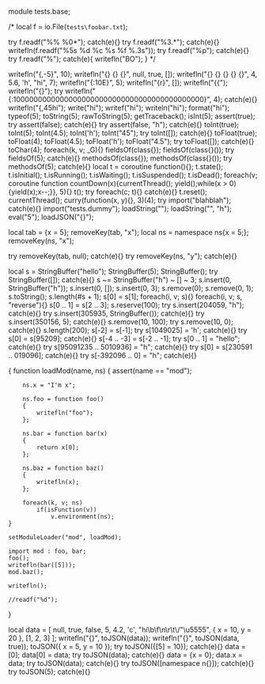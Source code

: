 module tests.base;

/*
local f = io.File(`tests\foobar.txt`);

try f.readf("%% %0*"); catch(e){}
try f.readf("%3.*"); catch(e){}
writefln(f.readf("%5s %d %c %s %f %.3s"));
try f.readf("%p"); catch(e){}
try f.readf("%"); catch(e){ writefln("BO"); }
*/

writefln("{,-5}", 10);
writefln("{} {} {}", null, true, []);
writefln("{} {} {} {} {}", 4, 5.6, 'h', "hi", 7);
writefln("{:10E}", 5);
writefln("{r}", []);
writefln("{{");
writefln("{}");
try writefln("{:10000000000000000000000000000000000000000000}", 4); catch(e){}
writefln("{,45hi");
write("hi");
writef("hi");
writeln("hi");
format("hi");
typeof(5);
toString(5);
rawToString(5);
getTraceback();
isInt(5);
assert(true);
try assert(false); catch(e){}
try assert(false, "h"); catch(e){}
toInt(true);
toInt(5);
toInt(4.5);
toInt('h');
toInt("45");
try toInt([]); catch(e){}
toFloat(true);
toFloat(4);
toFloat(4.5);
toFloat('h');
toFloat("4.5");
try toFloat([]); catch(e){}
toChar(4);
foreach(k, v; _G){}
fieldsOf(class{});
fieldsOf(class{}());
try fieldsOf(5); catch(e){}
methodsOf(class{});
methodsOf(class{}());
try methodsOf(5); catch(e){}
local t = coroutine function(){};
t.state();
t.isInitial();
t.isRunning();
t.isWaiting();
t.isSuspended();
t.isDead();
foreach(v; coroutine function countDown(x){currentThread(); yield();while(x > 0){yield(x);x--;}}, 5){}
t();
try foreach(c; t){} catch(e){}
t.reset();
currentThread();
curry(function(x, y){}, 3)(4);
try import("blahblah"); catch(e){}
import("tests.dummy");
loadString("");
loadString("", "h");
eval("5");
loadJSON("{}");

local tab = {x = 5};
removeKey(tab, "x");
local ns = namespace ns{x = 5;};
removeKey(ns, "x");

try removeKey(tab, null); catch(e){}
try removeKey(ns, "y"); catch(e){}

local s = StringBuffer("hello");
StringBuffer(5);
StringBuffer();
try StringBuffer([]); catch(e){}
s ~= StringBuffer("h") ~ [] ~ 3;
s.insert(0, StringBuffer("h"));
s.insert(0, []);
s.insert(0, 3);
s.remove(0);
s.remove(0, 1);
s.toString();
s.length(#s + 1);
s[0] = s[1];
foreach(i, v; s){}
foreach(i, v; s, "reverse"){}
s[0 .. 1] = s[2 .. 3];
s.reserve(100);
try s.insert(204059, "h"); catch(e){}
try s.insert(305935, StringBuffer()); catch(e){}
try s.insert(350156, 5); catch(e){}
s.remove(10, 100);
try s.remove(10, 0); catch(e){}
s.length(200);
s[-2] = s[-1];
try s[1049025] = 'h'; catch(e){}
try s[0] = s[95209]; catch(e){}
s[-4 .. -3] = s[-2 .. -1];
try s[0 .. 1] = "hello"; catch(e){}
try s[95091235 .. 5010936] = "h"; catch(e){}
try s[0] = s[230591 .. 019096]; catch(e){}
try s[-392096 .. 0] = "h"; catch(e){}

{
	function loadMod(name, ns)
	{
		assert(name == "mod");
	
		ns.x = "I'm x";
	
		ns.foo = function foo()
		{
			writefln("foo");
		};
	
		ns.bar = function bar(x)
		{
			return x[0];
		};
	
		ns.baz = function baz()
		{
			writefln(x);
		};
	
		foreach(k, v; ns)
			if(isFunction(v))
				v.environment(ns);
	}
	
	setModuleLoader("mod", loadMod);
	
	import mod : foo, bar;
	foo();
	writefln(bar([5]));
	mod.baz();
	
	writefln();
	
	//readf("%d");
}

local data = [ null, true, false, 5, 4.2, 'c', "hi\b\f\n\r\t\\/\"\u5555", { x = 10, y = 20 }, [1, 2, 3] ];
writefln("{}", toJSON(data));
writefln("{}", toJSON(data, true));
toJSON({ x = 5, y = 10 });
try toJSON({[5] = 10}); catch(e){}
data = [0];
data[0] = data;
try toJSON(data); catch(e){}
data = {x = 0};
data.x = data;
try toJSON(data); catch(e){}
try toJSON([namespace n{}]); catch(e){}
try toJSON(5); catch(e){}